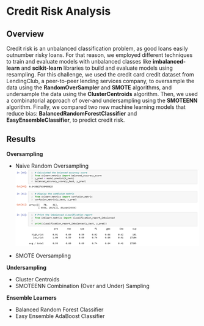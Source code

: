 # Credit Risk Analysis

## Overview
Credit risk is an unbalanced classification problem, as good loans easily outnumber risky loans. For that reason, we employed different techniques to train and evaluate models with unbalanced classes like **imbalanced-learn** and **scikit-learn** libraries to build and evaluate models using resampling. For this challenge, we used the credit card credit dataset from LendingClub, a peer-to-peer lending services company, to oversample the data using the **RandomOverSampler** and **SMOTE** algorithms, and undersample the data using the **ClusterCentroids** algorithm. Then, we used a combinatorial approach of over-and undersampling using the **SMOTEENN** algorithm. Finally, we compared two new machine learning models that reduce bias: **BalancedRandomForestClassifier** and **EasyEnsembleClassifier**, to predict credit risk.

## Results

**Oversampling**

- Naive Random Oversampling
  <img src="Resources/model1.PNG" width="700">

- SMOTE Oversampling

**Undersampling**

- Cluster Centroids
- SMOTEENN Combination (Over and Under) Sampling

**Ensemble Learners**

- Balanced Random Forest Classifier
- Easy Ensemble AdaBoost Classifier
    
